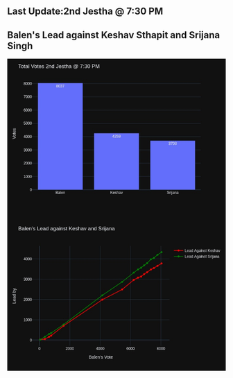## Last Update:2nd Jestha @ 7:30 PM

## Balen's Lead against Keshav Sthapit and Srijana Singh
![ScreenShot](final.jpg)


